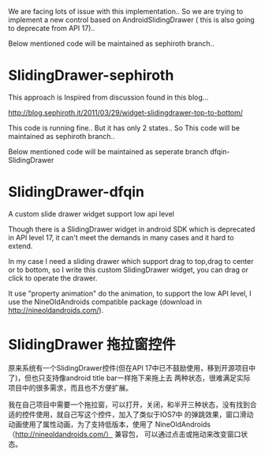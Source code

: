 We are facing lots of issue with this implementation.. So we are trying to implement a new control based on AndroidSlidingDrawer ( this is also going to deprecate from API 17)..

Below mentioned code will be maintained as sephiroth branch..

SlidingDrawer-sephiroth
=======================
This approach is Inspired from discussion found in this blog...

http://blog.sephiroth.it/2011/03/29/widget-slidingdrawer-top-to-bottom/

This code is running fine.. But it has only 2 states.. So This code will be maintained as sephiroth branch..



Below mentioned code will be maintained as seperate branch dfqin-SlidingDrawer


SlidingDrawer-dfqin
====================

A custom slide drawer widget support low api level 

Though there is a SlidingDrawer widget in android SDK which is  deprecated in API level 17, it can't meet the demands in 
many cases and it hard to extend.  

In my case I need a sliding drawer which support drag to top,drag to center or to bottom, so I write this custom 
SlidingDrawer widget, you can drag or click to operate the drawer.

It use "property animation"  do the animation, to support the low API level, I use the NineOldAndroids compatible 
package (download in http://nineoldandroids.com/).



SlidingDrawer 拖拉窗控件
========================

原来系统有一个SlidingDrawer控件(但在API 17中已不鼓励使用，移到开源项目中了)，但也只支持像android title bar一样拖下来拖上去
两种状态，很难满足实际项目中的很多需求，而且也不方便扩展。

我在自己项目中需要一个拖拉窗，可以打开，关闭，和半开三种状态，没有找到合适的控件使用，就自己写这个控件，加入了类似于IOS7中
的弹跳效果，窗口滑动动画使用了属性动画，为了支持低版本，使用了 NineOldAndroids（http://nineoldandroids.com/） 兼容包，
可以通过点击或拖动来改变窗口状态。


